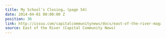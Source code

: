 ```yaml
---
title: My School’s Closing… (page 54)
date: 2014-04-01 00:00:00 Z
position: 36
link: http://issuu.com/capitalcommunitynews/docs/east-of-the-river-magazine-march-20
source: East of the River (Capital Community News)
---
```


